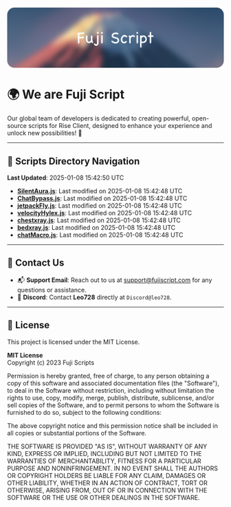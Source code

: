 ![Banner](.github/b.webp)

# 🌍 **We are Fuji Script**

Our global team of developers is dedicated to creating powerful, open-source scripts for Rise Client, designed to enhance your experience and unlock new possibilities! 🌟

---
<!-- SCRIPTS_NAVIGATION_START -->
## 📂 **Scripts Directory Navigation**

**Last Updated**: 2025-01-08 15:42:50 UTC

- **[SilentAura.js](scripts/SilentAura.js)**: Last modified on 2025-01-08 15:42:48 UTC
- **[ChatBypass.js](scripts/ChatBypass.js)**: Last modified on 2025-01-08 15:42:48 UTC
- **[jetpackFly.js](scripts/jetpackFly.js)**: Last modified on 2025-01-08 15:42:48 UTC
- **[velocityHylex.js](scripts/velocityHylex.js)**: Last modified on 2025-01-08 15:42:48 UTC
- **[chestxray.js](scripts/chestxray.js)**: Last modified on 2025-01-08 15:42:48 UTC
- **[bedxray.js](scripts/bedxray.js)**: Last modified on 2025-01-08 15:42:48 UTC
- **[chatMacro.js](scripts/chatMacro.js)**: Last modified on 2025-01-08 15:42:48 UTC

<!-- SCRIPTS_NAVIGATION_END -->

---

## 💬 **Contact Us**  
- 📬 **Support Email**: Reach out to us at [support@fujiscript.com](mailto:support@fujiscript.com) for any questions or assistance.  
- 💬 **Discord**: Contact **Leo728** directly at `Discord@leo728`.

---

## 📜 **License**

This project is licensed under the MIT License.  

**MIT License**  
Copyright (c) 2023 Fuji Scripts  

Permission is hereby granted, free of charge, to any person obtaining a copy of this software and associated documentation files (the "Software"), to deal in the Software without restriction, including without limitation the rights to use, copy, modify, merge, publish, distribute, sublicense, and/or sell copies of the Software, and to permit persons to whom the Software is furnished to do so, subject to the following conditions:  

The above copyright notice and this permission notice shall be included in all copies or substantial portions of the Software.  

THE SOFTWARE IS PROVIDED "AS IS", WITHOUT WARRANTY OF ANY KIND, EXPRESS OR IMPLIED, INCLUDING BUT NOT LIMITED TO THE WARRANTIES OF MERCHANTABILITY, FITNESS FOR A PARTICULAR PURPOSE AND NONINFRINGEMENT. IN NO EVENT SHALL THE AUTHORS OR COPYRIGHT HOLDERS BE LIABLE FOR ANY CLAIM, DAMAGES OR OTHER LIABILITY, WHETHER IN AN ACTION OF CONTRACT, TORT OR OTHERWISE, ARISING FROM, OUT OF OR IN CONNECTION WITH THE SOFTWARE OR THE USE OR OTHER DEALINGS IN THE SOFTWARE.  
